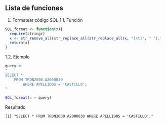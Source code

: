 ## Lista de funciones
1. Formatear código SQL
1.1. Función
```R
SQL_format <- function(x){
  require(stringr)
  x <- str_remove_all(str_replace_all(str_replace_all(x, "[\t]", " "),"  ", " "), "[\n]")
  return(x)
}
```
1.2. Ejemplo
```R
query <- 
"
SELECT *
	FROM TRON2000.A2000030
		WHERE APELLIDOS = 'CASTILLO';
"

SQL_format(x = query)
```
Resultado
```
[1] "SELECT * FROM TRON2000.A2000030 WHERE APELLIDOS = 'CASTILLO';"
```
